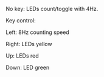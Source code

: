 No key: LEDs count/toggle with 4Hz.

Key control:

Left: 8Hz counting speed

Right: LEDs yellow

Up: LEDs red

Down: LED green
